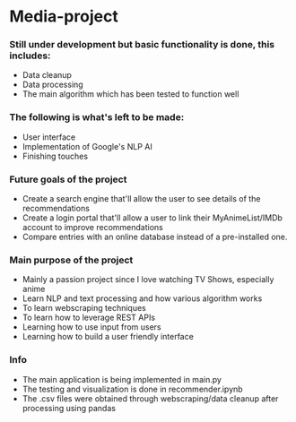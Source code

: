 # Media-project

### Still under development but basic functionality is done, this includes:
- Data cleanup
- Data processing
- The main algorithm which has been tested to function well

### The following is what's left to be made:
- User interface
- Implementation of Google's NLP AI
- Finishing touches

### Future goals of the project
- Create a search engine that'll allow the user to see details of the recommendations
- Create a login portal that'll allow a user to link their MyAnimeList/IMDb account to improve recommendations
- Compare entries with an online database instead of a pre-installed one.

### Main purpose of the project
- Mainly a passion project since I love watching TV Shows, especially anime
- Learn NLP and text processing and how various algorithm works
- To learn webscraping techniques
- To learn how to leverage REST APIs
- Learning how to use input from users
- Learning how to build a user friendly interface

### Info
- The main application is being implemented in main.py
- The testing and visualization is done in recommender.ipynb
- The .csv files were obtained through webscraping/data cleanup after processing using pandas
